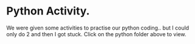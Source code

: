 # Python Activity.

We were given some activities to practise our python coding.. but I could only do 2 and then I got stuck. 
Click on the python folder above to view.
